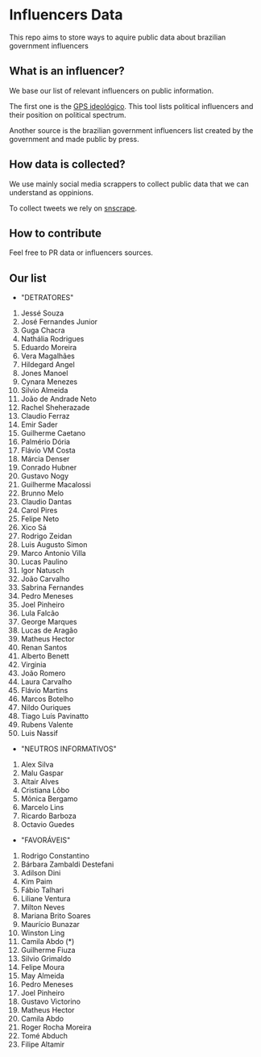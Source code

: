 # Influencers Data

This repo aims to store ways to aquire public data about brazilian government influencers

## What is an influencer?

We base our list of relevant influencers on public information. 

The first one is the [GPS ideológico](https://temas.folha.uol.com.br/gps-ideologico/reta-ideologica-2020/a-posicao-ideologica-de-1-8-mil-influenciadores-no-twitter-em-2020.shtml). This tool lists political influencers and their position on political spectrum.

Another source is the brazilian government influencers list created by the government and made public by press. 

## How data is collected?

We use mainly social media scrappers to collect public data that we can understand as oppinions.

To collect tweets we rely on [snscrape](https://github.com/JustAnotherArchivist/snscrape).

## How to contribute

Feel free to PR data or influencers sources.

## Our list


* "DETRATORES"
1.  Jessé Souza
1.  José Fernandes Junior
1.  Guga Chacra
1.  Nathália Rodrigues
1.  Eduardo Moreira
1.  Vera Magalhães
1.  Hildegard Angel
1.  Jones Manoel
1.  Cynara Menezes
1.  Silvio Almeida
1.  João de Andrade Neto
1.  Rachel Sheherazade
1.  Claudio Ferraz
1.  Emir Sader
1.  Guilherme Caetano
1.  Palmério Dória
1.  Flávio VM Costa
1.  Márcia Denser
1.  Conrado Hubner
1.  Gustavo Nogy
1.  Guilherme Macalossi
1.  Brunno Melo
1.  Claudio Dantas
1.  Carol Pires
1.  Felipe Neto
1.  Xico Sá
1.  Rodrigo Zeidan
1.  Luis Augusto Simon
1.  Marco Antonio Villa
1.  Lucas Paulino
1.  Igor Natusch
1.  João Carvalho
1.  Sabrina Fernandes
1.  Pedro Meneses
1.  Joel Pinheiro
1.  Lula Falcão
1.  George Marques
1.  Lucas de Aragão
1.  Matheus Hector
1.  Renan Santos
1.  Alberto Benett
1.  Virginia
1.  João Romero
1.  Laura Carvalho
1.  Flávio Martins
1.  Marcos Botelho
1.  Nildo Ouriques
1.  Tiago Luís Pavinatto
1.  Rubens Valente
1.  Luis Nassif

* "NEUTROS INFORMATIVOS"
1.  Alex Silva
1.  Malu Gaspar
1.  Altair Alves
1.  Cristiana Lôbo
1.  Mônica Bergamo
1.  Marcelo Lins
1.  Ricardo Barboza
1.  Octavio Guedes

* "FAVORÁVEIS"
1.  Rodrigo Constantino
1.  Bárbara Zambaldi Destefani
1.  Adilson Dini
1.  Kim Paim
1.  Fábio Talhari
1.  Liliane Ventura
1.  Milton Neves
1.  Mariana Brito Soares
1.  Maurício Bunazar
1.  Winston Ling
1.  Camila Abdo (*)
1.  Guilherme Fiuza
1.  Silvio Grimaldo
1.  Felipe Moura
1.  May Almeida
1.  Pedro Meneses
1.  Joel Pinheiro
1.  Gustavo Victorino
1.  Matheus Hector
1.  Camila Abdo
1.  Roger Rocha Moreira
1.  Tomé Abduch
1.  Filipe Altamir
